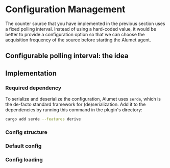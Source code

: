 # Configuration Management

The counter source that you have implemented in the previous section uses a fixed polling interval.
Instead of using a hard-coded value, it would be better to provide a configuration option so that we can choose the acquisition frequency of the source before starting the Alumet agent.

## Configurable polling interval: the idea

## Implementation

### Required dependency

To serialize and deserialize the configuration, Alumet uses `serde`, which is the de-facto standard framework for (de)serialization.
Add it to the dependencies by running this command in the plugin's directory:
```sh
cargo add serde --features derive
```

### Config structure

### Default config

### Config loading

